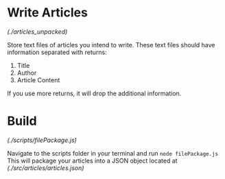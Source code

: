 # Write Articles
_(./articles_unpacked)_

Store text files of articles you intend to write.  These text files should have information separated with returns:
1. Title
2. Author
3. Article Content

If you use more returns, it will drop the additional information.

# Build
_(./scripts/filePackage.js)_

Navigate to the scripts folder in your terminal and run ```node filePackage.js```
This will package your articles into a JSON object located at _(./src/articles/articles.json)_
